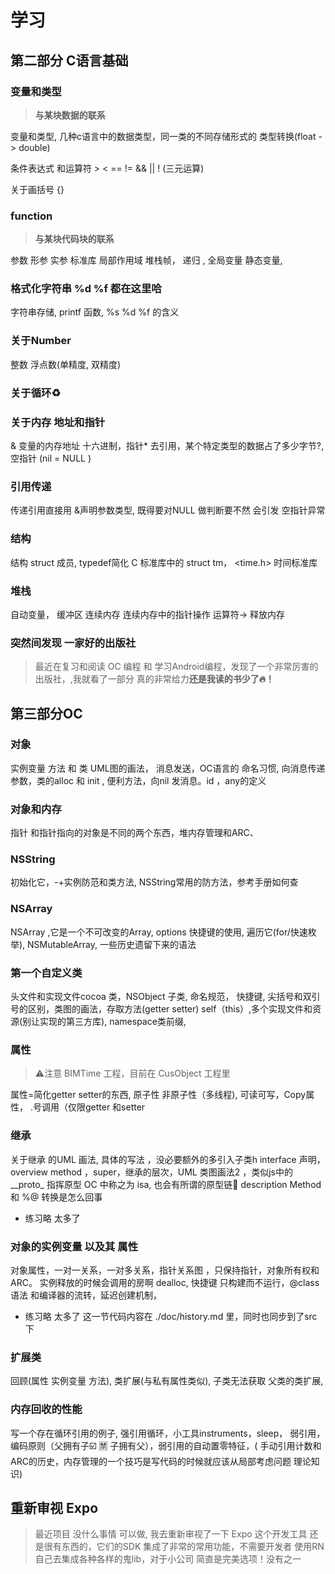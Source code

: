 
# 学习

## 第二部分 C语言基础

### 变量和类型
>
> **与某块数据的联系**

变量和类型, 几种c语言中的数据类型，同一类的不同存储形式的 类型转换(float -> double)

条件表达式 和运算符 > < == != && || ! (三元运算)

关于画括号 {}

### function
>
> **与某块代码块的联系**
>

参数 形参 实参 标准库 局部作用域 堆栈帧， 递归 , 全局变量 静态变量,

### 格式化字符串 %d %f 都在这里哈

字符串存储, printf 函数,  %s %d %f 的含义

### 关于Number

整数 浮点数(单精度, 双精度)

### 关于循环♻️

### 关于内存 地址和指针

& 变量的内存地址 十六进制，指针* 去引用，某个特定类型的数据占了多少字节?, 空指针 (nil = NULL )

### 引用传递

传递引用直接用 &声明参数类型, 既得要对NULL 做判断要不然 会引发 空指针异常

### 结构

 结构 struct 成员, typedef简化 C 标准库中的 struct tm， <time.h> 时间标准库

### 堆栈

自动变量， 缓冲区 连续内存 连续内存中的指针操作  运算符-> 释放内存

### 突然间发现 一家好的出版社
>
> 最近在复习和阅读 OC 编程 和 学习Android编程，发现了一个非常厉害的 出版社，,我就看了一部分 真的非常给力**还是我读的书少了🔥！**
>
## 第三部分OC

### 对象

实例变量 方法 和 类 UML图的画法， 消息发送，OC语言的 命名习惯,  向消息传递参数，类的alloc 和 init , 便利方法，向nil 发消息。id ，any的定义

### 对象和内存

指针 和指针指向的对象是不同的两个东西，堆内存管理和ARC、

### NSString

初始化它，-+实例防范和类方法, NSString常用的防方法，参考手册如何查

### NSArray

NSArray ,它是一个不可改变的Array, options 快捷键的使用, 遍历它(for/快速枚举), NSMutableArray, 一些历史遗留下来的语法

### 第一个自定义类

头文件和实现文件cocoa 类，NSObject 子类,  命名规范， 快捷键, 尖括号和双引号的区别，类图的画法，存取方法(getter setter)  self（this）,多个实现文件和资源(别让实现的第三方库), namespace类前缀,

### 属性
>
> ⚠️注意 BIMTime 工程，目前在 CusObject 工程里

 属性=简化getter setter的东西, 原子性 非原子性（多线程), 可读可写，Copy属性， .号调用（仅限getter 和setter

### 继承

关于继承 的UML 画法, 具体的写法 ，没必要额外的多引入子类h interface 声明，overview method ，super，继承的层次，UML 类图画法2 ，类似js中的__proto_ 指挥原型 OC 中称之为 isa, 也会有所谓的原型链🔗
description Method 和 %@ 转换是怎么回事

- 练习略 太多了

### 对象的实例变量 以及其 属性

对象属性，一对一关系，一对多关系，指针关系图 ，只保持指针，对象所有权和ARC。 实例释放的时候会调用的房啊 dealloc, 快捷键 只构建而不运行，@class语法 和编译器的流转，延迟创建机制，

- 练习略 太多了
这一节代码内容在 ./doc/history.md 里，同时也同步到了src下

### 扩展类

回顾(属性  实例变量 方法), 类扩展(与私有属性类似), 子类无法获取 父类的类扩展,

### 内存回收的性能

写一个存在循环引用的例子, 强引用循环，小工具instruments，sleep， 弱引用，编码原则（父拥有子☑️ 🈲️ 子拥有父），弱引用的自动置零特征，( 手动引用计数和ARC的历史，内存管理的一个技巧是写代码的时候就应该从局部考虑问题 理论知识)

## 重新审视 Expo
>
> 最近项目 没什么事情 可以做, 我去重新审视了一下 Expo 这个开发工具
> 还是很有东西的，它们的SDK 集成了非常的常用功能，不需要开发者 使用RN 自己去集成各种各样的鬼lib，对于小公司 简直是完美选项！没有之一
